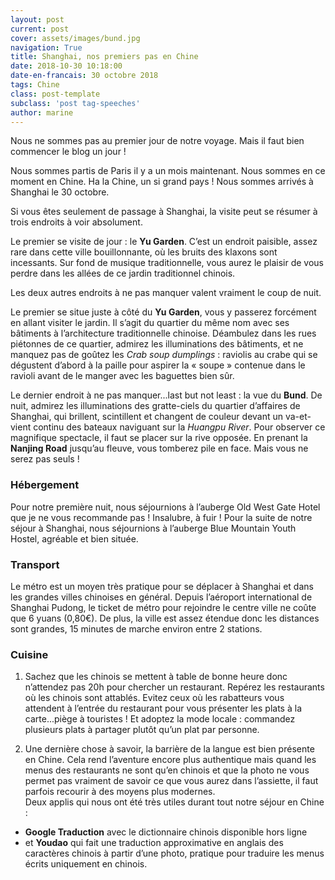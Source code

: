 ```yaml
---
layout: post
current: post
cover: assets/images/bund.jpg
navigation: True
title: Shanghai, nos premiers pas en Chine
date: 2018-10-30 10:18:00
date-en-francais: 30 octobre 2018
tags: Chine
class: post-template
subclass: 'post tag-speeches'
author: marine
---
```

 
Nous ne sommes pas au premier jour de notre voyage. Mais il faut bien commencer le blog un jour !

Nous sommes partis de Paris il y a un mois maintenant. Nous sommes en ce moment en Chine. Ha la Chine, un si grand pays ! Nous sommes arrivés à Shanghai le 30 octobre.  

Si vous êtes seulement de passage à Shanghai, la visite peut se résumer à trois endroits à voir absolument. 

Le premier se visite de jour : le **Yu Garden**. C’est un endroit paisible, assez rare dans cette ville bouillonnante, où les bruits des klaxons sont incessants. Sur fond de musique traditionnelle, vous aurez le plaisir de vous perdre dans les allées de ce jardin traditionnel chinois.

Les deux autres endroits à ne pas manquer valent vraiment le coup de nuit.

Le premier se situe juste à côté du **Yu Garden**, vous y passerez forcément en allant visiter le jardin. Il s’agit du quartier du même nom avec ses bâtiments à l’architecture traditionnelle chinoise. Déambulez dans les rues piétonnes de ce quartier, admirez les illuminations des bâtiments, et ne manquez pas de goûtez les *Crab soup dumplings* : raviolis au crabe qui se dégustent d’abord à la paille pour aspirer la « soupe » contenue dans le ravioli avant de le manger avec les baguettes bien sûr.

Le dernier endroit à ne pas manquer...last but not least : la vue du **Bund**. De nuit, admirez les illuminations des gratte-ciels du quartier d’affaires de Shanghai, qui brillent, scintillent et changent de couleur devant un va-et-vient continu des bateaux naviguant sur la *Huangpu River*. Pour observer ce magnifique spectacle, il faut se placer sur la rive opposée. En prenant la **Nanjing Road** jusqu’au fleuve, vous tomberez pile en face. Mais vous ne serez pas seuls !

### Hébergement

Pour notre première nuit, nous séjournions à l’auberge Old West Gate Hotel que je ne vous recommande pas ! Insalubre, à fuir ! Pour la suite de notre séjour à Shanghai, nous séjournions à l’auberge Blue Mountain Youth Hostel, agréable et bien située.
 
### Transport

Le métro est un moyen très pratique pour se déplacer à Shanghai et dans les grandes villes chinoises en général. Depuis l’aéroport international de Shanghai Pudong, le ticket de métro pour rejoindre le centre ville ne coûte que 6 yuans (0,80€). De plus, la ville est assez étendue donc les distances sont grandes, 15 minutes de marche environ entre 2 stations.

### Cuisine

1. Sachez que les chinois se mettent à table de bonne heure donc n’attendez pas 20h pour chercher un restaurant. Repérez les restaurants où les chinois sont attablés. Evitez ceux où les rabatteurs vous attendent à l’entrée du restaurant pour vous présenter les plats à la carte...piège à touristes ! Et adoptez la mode locale : commandez plusieurs plats à partager plutôt qu’un plat par personne.

2. Une dernière chose à savoir, la barrière de la langue est bien présente en Chine. Cela rend l’aventure encore plus authentique mais quand les menus des restaurants ne sont qu’en chinois et que la photo ne vous permet pas vraiment de savoir ce que vous aurez dans l’assiette, il faut parfois recourir à des moyens plus modernes.  
Deux applis qui nous ont été très utiles durant tout notre séjour en Chine : 
- **Google Traduction** avec le dictionnaire chinois disponible hors ligne
- et **Youdao** qui fait une traduction approximative en anglais des caractères chinois à partir d’une photo, pratique pour traduire les menus écrits uniquement en chinois.